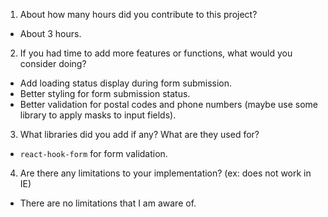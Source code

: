1. About how many hours did you contribute to this project?
- About 3 hours.

2. If you had time to add more features or functions, what would you consider doing?
- Add loading status display during form submission.
- Better styling for form submission status.
- Better validation for postal codes and phone numbers (maybe use some library to apply masks to input fields).

3. What libraries did you add if any? What are they used for?
- `react-hook-form` for form validation.

4. Are there any limitations to your implementation? (ex: does not work in IE)
- There are no limitations that I am aware of.